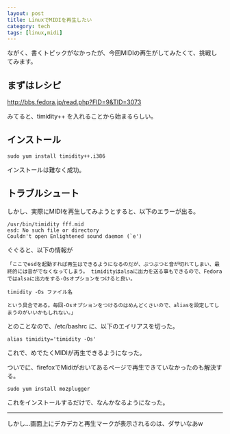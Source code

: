 ```yaml
---
layout: post
title: LinuxでMIDIを再生したい
category: tech
tags: [linux,midi]
---
```


ながく、書くトピックがなかったが、今回MIDIの再生がしてみたくて、挑戦してみます。

## まずはレシピ

http://bbs.fedora.jp/read.php?FID=9&TID=3073

みてると、timidity++ を入れることから始まるらしい。

## インストール

```
sudo yum install timidity++.i386

```

インストールは難なく成功。

## トラブルシュート

しかし、実際にMIDIを再生してみようとすると、以下のエラーが出る。

```
/usr/bin/timidity fff.mid
esd: No such file or directory
Couldn't open Enlightened sound daemon (`e')
```

ぐぐると、以下の情報が

```
「ここでesdを起動すれば再生はできるようになるのだが、ぶつぶつと音が切れてしまい、最終的には音がでなくなってしまう。 timidityはalsaに出力を送る事もできるので、Fedoraではalsaに出力をする-Osオプションをつけると良い。

timidity -Os ファイル名

という具合である。毎回-Osオプションをつけるのはめんどくさいので、aliasを設定してしまうのがいいかもしれない。」
```

とのことなので、/etc/bashrc に、以下のエイリアスを切った。

```
alias timidity='timidity -Os'
```

これで、めでたくMIDIが再生できるようになった。

ついでに、firefoxでMidiがおいてあるページで再生できていなかったのも解決する。

```
sudo yum install mozplugger
```

これをインストールするだけで、なんかなるようになった。

---

しかし…画面上にデカデカと再生マークが表示されるのは、ダサいなあw
